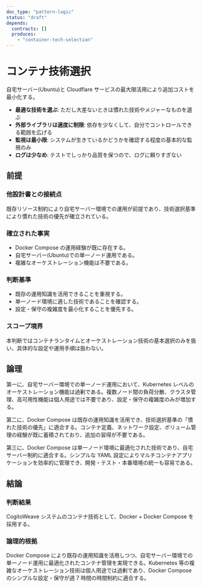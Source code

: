 ```yaml
---
doc_type: "pattern-logic"
status: "draft"
depends:
  contracts: []
  produces:
    - "container-tech-selection"
---
```


# コンテナ技術選択

<!-- PREMISE_BEGIN: existing-resource-constraints -->

自宅サーバー(Ubuntu)と Cloudflare サービスの最大限活用により追加コストを最小化する。

<!-- PREMISE_END: existing-resource-constraints -->

<!-- PREMISE_BEGIN: technology-selection-criteria -->

- **最適な技術を選ぶ**: ただし大差ないときは慣れた技術やメジャーなものを選ぶ
- **外部ライブラリは適度に制限**: 依存を少なくして、自分でコントロールできる範囲を広げる
- **監視は最小限**: システムが生きているかどうかを確認する程度の基本的な監視のみ
- **ログは少なめ**: テストでしっかり品質を保つので、ログに頼りすぎない

<!-- PREMISE_END: technology-selection-criteria -->

## 前提

### 他設計書との接続点

既存リソース制約により自宅サーバー環境での運用が前提であり、技術選択基準により慣れた技術の優先が確立されている。

### 確立された事実

- Docker Compose の運用経験が既に存在する。
- 自宅サーバー(Ubuntu)での単一ノード運用である。
- 複雑なオーケストレーション機能は不要である。

### 判断基準

- 既存の運用知識を活用できることを重視する。
- 単一ノード環境に適した技術であることを確認する。
- 設定・保守の複雑度を最小化することを優先する。

### スコープ境界

本判断ではコンテナランタイムとオーケストレーション技術の基本選択のみを扱い、具体的な設定や運用手順は扱わない。

## 論理

第一に、自宅サーバー環境での単一ノード運用において、Kubernetes レベルのオーケストレーション機能は過剰である。複数ノード間の負荷分散、クラスタ管理、高可用性機能は個人用途では不要であり、設定・保守の複雑度のみが増加する。

第二に、Docker Compose は既存の運用知識を活用でき、技術選択基準の「慣れた技術の優先」に適合する。コンテナ定義、ネットワーク設定、ボリューム管理の経験が既に蓄積されており、追加の習得が不要である。

第三に、Docker Compose は単一ノード環境に最適化された技術であり、自宅サーバー制約に適合する。シンプルな YAML 設定によりマルチコンテナアプリケーションを効率的に管理でき、開発・テスト・本番環境の統一も容易である。

## 結論

### 判断結果

<!-- GLOBAL_CONCLUSION_BEGIN: container-tech-selection -->

CogitoWeave システムのコンテナ技術として、Docker + Docker Compose を採用する。

<!-- GLOBAL_CONCLUSION_END: container-tech-selection -->

### 論理的根拠

Docker Compose により既存の運用知識を活用しつつ、自宅サーバー環境での単一ノード運用に最適化されたコンテナ管理を実現できる。Kubernetes 等の複雑なオーケストレーション技術は個人用途では過剰であり、Docker Compose のシンプルな設定・保守が週 7 時間の時間制約に適合する。
